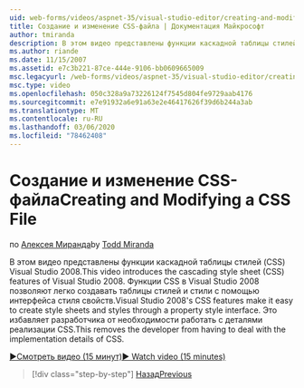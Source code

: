 ```yaml
---
uid: web-forms/videos/aspnet-35/visual-studio-editor/creating-and-modifying-a-css-file
title: Создание и изменение CSS-файла | Документация Майкрософт
author: tmiranda
description: В этом видео представлены функции каскадной таблицы стилей (CSS) Visual Studio 2008. Функции CSS в Visual Studio 2008 упрощают создание таблиц стилей a...
ms.author: riande
ms.date: 11/15/2007
ms.assetid: e7c3b221-87ce-444e-9106-bb0609665009
msc.legacyurl: /web-forms/videos/aspnet-35/visual-studio-editor/creating-and-modifying-a-css-file
msc.type: video
ms.openlocfilehash: 050c328a9a73226124f7545d804fe9729aab4176
ms.sourcegitcommit: e7e91932a6e91a63e2e46417626f39d6b244a3ab
ms.translationtype: MT
ms.contentlocale: ru-RU
ms.lasthandoff: 03/06/2020
ms.locfileid: "78462408"
---
```

# <a name="creating-and-modifying-a-css-file"></a><span data-ttu-id="bbcb3-104">Создание и изменение CSS-файла</span><span class="sxs-lookup"><span data-stu-id="bbcb3-104">Creating and Modifying a CSS File</span></span>

<span data-ttu-id="bbcb3-105">по [Алексея Миранда](https://github.com/tmiranda)</span><span class="sxs-lookup"><span data-stu-id="bbcb3-105">by [Todd Miranda](https://github.com/tmiranda)</span></span>

<span data-ttu-id="bbcb3-106">В этом видео представлены функции каскадной таблицы стилей (CSS) Visual Studio 2008.</span><span class="sxs-lookup"><span data-stu-id="bbcb3-106">This video introduces the cascading style sheet (CSS) features of Visual Studio 2008.</span></span> <span data-ttu-id="bbcb3-107">Функции CSS в Visual Studio 2008 позволяют легко создавать таблицы стилей и стили с помощью интерфейса стиля свойств.</span><span class="sxs-lookup"><span data-stu-id="bbcb3-107">Visual Studio 2008's CSS features make it easy to create style sheets and styles through a property style interface.</span></span> <span data-ttu-id="bbcb3-108">Это избавляет разработчика от необходимости работать с деталями реализации CSS.</span><span class="sxs-lookup"><span data-stu-id="bbcb3-108">This removes the developer from having to deal with the implementation details of CSS.</span></span>

[<span data-ttu-id="bbcb3-109">&#9654;Смотреть видео (15 минут)</span><span class="sxs-lookup"><span data-stu-id="bbcb3-109">&#9654; Watch video (15 minutes)</span></span>](https://channel9.msdn.com/Blogs/ASP-NET-Site-Videos/creating-and-modifying-a-css-file)

> [!div class="step-by-step"]
> [<span data-ttu-id="bbcb3-110">Назад</span><span class="sxs-lookup"><span data-stu-id="bbcb3-110">Previous</span></span>](quick-tour-of-the-visual-studio-2008-integrated-development-environment.md)
